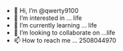 - 👋 Hi, I’m @qwerty9100
- 👀 I’m interested in ... life
- 🌱 I’m currently learning ... life
- 💞️ I’m looking to collaborate on ...life
- 📫 How to reach me ... 2508044970

<!---
qwerty9100/qwerty9100 is a ✨ special ✨ repository because its `README.md` (this file) appears on your GitHub profile.
You can click the Preview link to take a look at your changes.
--->
